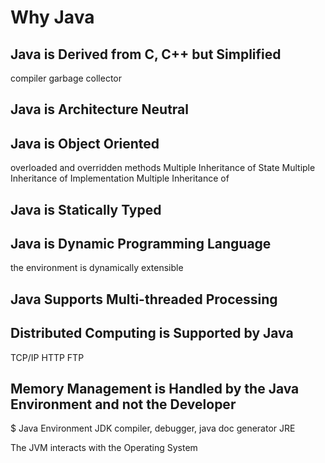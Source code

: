 # Why Java
## Java is Derived from C, C++ but Simplified
compiler
garbage collector
## Java is Architecture Neutral
## Java is Object Oriented
overloaded and overridden methods
Multiple Inheritance of State
Multiple Inheritance of Implementation
Multiple Inheritance of 
## Java is Statically Typed
## Java is Dynamic Programming Language
the environment is dynamically extensible
## Java Supports Multi-threaded Processing
## Distributed Computing is Supported by Java
TCP/IP
HTTP
FTP
## Memory Management is Handled by the Java Environment and not the Developer

$ Java Environment
JDK
compiler, debugger, java doc generator
JRE

The JVM interacts with the Operating System

